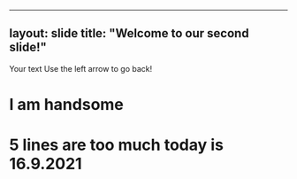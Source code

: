 
---
layout: slide
title: "Welcome to our second slide!"
---
Your text
Use the left arrow to go back!

<h1>I am handsome<h1>
    5 lines are too much
    today is 16.9.2021
   
